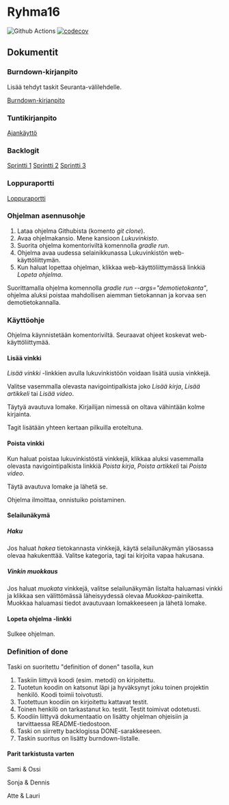 # Ryhma16
![Github Actions](https://github.com/vuorenkoski/ryhma16/workflows/Automaattitesti/badge.svg)
[![codecov](https://codecov.io/gh/vuorenkoski/ryhma16/branch/main/graph/badge.svg?token=N8XK23PROJ)](https://codecov.io/gh/vuorenkoski/ryhma16)

## Dokumentit

### Burndown-kirjanpito
Lisää tehdyt taskit Seuranta-välilehdelle.

[Burndown-kirjanpito](https://docs.google.com/spreadsheets/d/1F7UD5SX0QfkrZj2iQEsYmjWsCflqhhSRyLpn6-PuG4c/edit#gid=0)

### Tuntikirjanpito
[Ajankäyttö](https://github.com/vuorenkoski/ryhma16/blob/main/Dokumentaatio/Ajankaytto.md)

### Backlogit

[Sprintti 1](https://github.com/vuorenkoski/ryhma16/projects/2)
[Sprintti 2](https://github.com/vuorenkoski/ryhma16/projects/3)
[Sprintti 3](https://github.com/vuorenkoski/ryhma16/projects/4)

### Loppuraportti

[Loppuraportti](https://docs.google.com/document/d/1Fvppq7Zg8Ci1p25ikpNxgy9Z3YqIOJCPfncui3TO4Pc)

### Ohjelman asennusohje

1. Lataa ohjelma Githubista (komento *git clone*).
2. Avaa ohjelmakansio. Mene kansioon *Lukuvinkisto*.
3. Suorita ohjelma komentoriviltä komennolla *gradle run*.
4. Ohjelma avaa uudessa selainikkunassa Lukuvinkistön web-käyttöliittymän.
5. Kun haluat lopettaa ohjelman, klikkaa web-käyttöliittymässä linkkiä *Lopeta ohjelma*.

Suorittamalla ohjelma komennolla *gradle run \-\-args="demotietokanta"*, ohjelma aluksi poistaa mahdollisen aiemman tietokannan ja korvaa sen demotietokannalla.

### Käyttöohje

Ohjelma käynnistetään komentoriviltä. Seuraavat ohjeet koskevat web-käyttöliittymää.

#### Lisää vinkki

*Lisää vinkki* -linkkien avulla lukuvinkistöön voidaan lisätä uusia vinkkejä.

Valitse vasemmalla olevasta navigointipalkista joko *Lisää kirja*, *Lisää artikkeli* tai *Lisää video*.

Täytyä avautuva lomake. Kirjailijan nimessä on oltava vähintään kolme kirjainta.

Tagit lisätään yhteen kertaan pilkuilla eroteltuna.

#### Poista vinkki

Kun haluat poistaa lukuvinkistöstä vinkkejä, klikkaa aluksi vasemmalla olevasta navigointipalkista linkkiä *Poista kirja*, *Poista artikkeli* tai *Poista video*.

Täytä avautuva lomake ja lähetä se.

Ohjelma ilmoittaa, onnistuiko poistaminen.

#### Selailunäkymä

##### Haku
Jos haluat *hakea* tietokannasta vinkkejä, käytä selailunäkymän yläosassa olevaa hakukenttää. Valitse kategoria, tagi tai kirjoita vapaa hakusana.

##### Vinkin muokkaus
Jos haluat *muokata* vinkkejä, valitse selailunäkymän listalta haluamasi vinkki ja klikkaa sen välittömässä läheisyydessä olevaa *Muokkaa*-painiketta. Muokkaa haluamasi tiedot avautuvaan lomakkeeseen ja lähetä lomake.

#### Lopeta ohjelma -linkki

Sulkee ohjelman.


### Definition of done

Taski on suoritettu "definition of donen" tasolla, kun
1. Taskiin liittyvä koodi (esim. metodi) on kirjoitettu.
2. Tuotetun koodin on katsonut läpi ja hyväksynyt joku toinen projektin henkilö. Koodi toimii toivotusti.
3. Tuotettuun koodiin on kirjoitettu kattavat testit.
4. Toinen henkilö on tarkastanut ko. testit. Testit toimivat odotetusti.
5. Koodiin liittyvä dokumentaatio on lisätty  ohjelman ohjeisiin ja tarvittaessa README-tiedostoon.
6. Taski on siirretty backlogissa DONE-sarakkeeseen.
7. Taskin suoritus on lisätty burndown-listalle.

#### Parit tarkistusta varten

Sami & Ossi

Sonja & Dennis

Atte & Lauri
